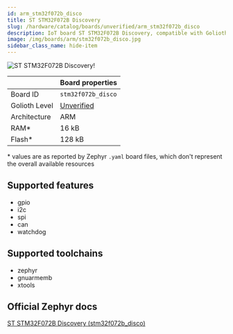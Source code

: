 ```yaml
---
id: arm_stm32f072b_disco
title: ST STM32F072B Discovery
slug: /hardware/catalog/boards/unverified/arm_stm32f072b_disco
description: IoT board ST STM32F072B Discovery, compatible with Golioth at unverified level.
image: /img/boards/arm/stm32f072b_disco.jpg
sidebar_class_name: hide-item
---
```


[//]: # (This is an auto-generated file, do not edit! Changes to it will be lost upon re-generation)

![ST STM32F072B Discovery!](/img/boards/arm/stm32f072b_disco.jpg "ST STM32F072B Discovery")

|                | Board properties     |
| -------------  | -------------------- |
| Board ID       | `stm32f072b_disco` |
| Golioth Level  | [Unverified](/hardware#unverified-boards) |
| Architecture   | ARM |
| RAM*           | 16 kB |
| Flash*         | 128 kB |

\* values are as reported by Zephyr `.yaml` board files, which don't represent the overall available resources



## Supported features

* gpio
* i2c
* spi
* can
* watchdog

## Supported toolchains

* zephyr
* gnuarmemb
* xtools

## Official Zephyr docs

[ST STM32F072B Discovery (stm32f072b_disco)](https://docs.zephyrproject.org/latest/boards/arm/stm32f072b_disco/doc/index.html)
